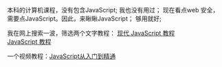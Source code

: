 本科的计算机课程，没有包含JavaScript;
我也没有用过；
现在看点web 安全，需要点JavaScript。因此，来瞅瞅JavaScript；
够用就好;

我在网上搜索一波，筛选两个文字教程：
[现代 JavaScript 教程](https://zh.javascript.info/)  
[JavaScript 教程](https://wangdoc.com/javascript/)

一个视频教程：[JavaScript从入门到精通](https://www.bilibili.com/video/BV1LW411Q7qV?from=search&seid=5909464841773375812)
